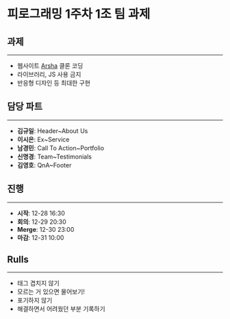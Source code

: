 # 피로그래밍 1주차 1조 팀 과제

## 과제

---

- 웹사이트 [Arsha](https://bootstrapmade.com/demo/Arsha/) 클론 코딩
- 라이브러리, JS 사용 금지
- 반응형 디자인 등 최대한 구현

## 담당 파트

---

- **김규일**: Header~About Us
- **이시은**: Ex~Service
- **남경민**: Call To Action~Portfolio
- **신명경**: Team~Testimonials
- **김영호**: QnA~Footer

## 진행

---

- **시작**: 12-28 16:30
- **회의**: 12-29 20:30
- **Merge**: 12-30 23:00
- **마감**: 12-31 10:00

## Rulls

---

- 태그 겹치지 않기
- 모르는 거 있으면 물어보기!
- 포기하지 않기
- 해결하면서 어려웠던 부분 기록하기
